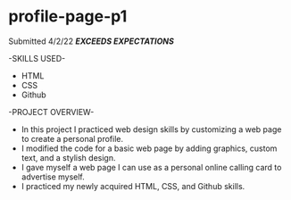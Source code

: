 # profile-page-p1

Submitted 4/2/22 ***EXCEEDS EXPECTATIONS***

-SKILLS USED-
* HTML
* CSS
* Github

-PROJECT OVERVIEW-
* In this project I practiced web design skills by customizing a web page to create a personal profile.
* I modified the code for a basic web page by adding graphics, custom text, and a stylish design.
* I gave myself a web page I can use as a personal online calling card to advertise myself.
* I practiced my newly acquired HTML, CSS, and Github skills.
